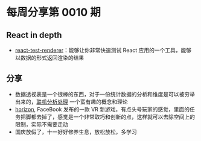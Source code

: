 # 每周分享第 0010 期

## React in depth
- [react-test-renderer](https://reactjs.org/docs/test-renderer.html)：能够让你非常快速测试 React 应用的一个工具，能够以数据的形式返回渲染的结果

## 分享
- 数据透视表是一个很棒的东西，对于一份统计数据的分析和维度是可以被穷举出来的，[联机分析处理](https://baike.baidu.com/item/%E8%81%94%E6%9C%BA%E5%88%86%E6%9E%90%E5%A4%84%E7%90%86/423874) 一个蛮有趣的概念和理论
- [horizon](https://www.youtube.com/watch?v=Is8eXZco46Q), FaceBook 发布的一款 VR 新游戏，有点头号玩家的感觉，里面的任务把脚都去掉了，感觉是一个非常取巧和创新的点，这样就可以去除空间上的限制，实际不需要走动
- 国庆放假了，十一好好修养生息，放松放松，多学习